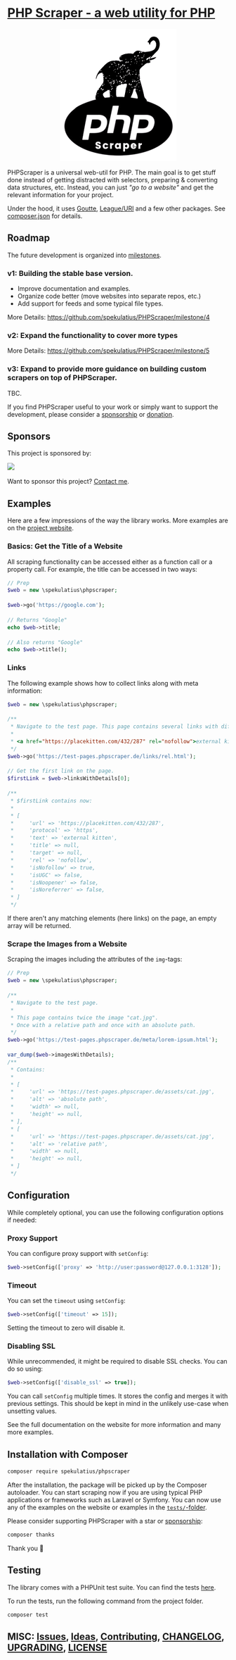 # [PHP Scraper - a web utility for PHP](https://github.com/spekulatius/PHPScraper)

<p align="center">
  <picture style="width: 100%;">
    <source srcset="websites/.vuepress/public/logo-dark.png" media="(prefers-color-scheme:dark)">
    <img src="websites/.vuepress/public/logo-light.png">
  </picture>
</p>

PHPScraper is a universal web-util for PHP. The main goal is to get stuff done instead of getting distracted with selectors, preparing & converting data structures, etc. Instead, you can just *"go to a website"* and get the relevant information for your project.

Under the hood, it uses [Goutte](https://github.com/FriendsOfPHP/Goutte), [League/URI](https://github.com/thephpleague/uri) and a few other packages. See [composer.json](https://github.com/spekulatius/PHPScraper/blob/master/composer.json) for details.


Roadmap
-------

The future development is organized into [milestones](https://github.com/spekulatius/PHPScraper/milestones).

### v1: Building the stable base version.

- Improve documentation and examples.
- Organize code better (move websites into separate repos, etc.)
- Add support for feeds and some typical file types.

More Details: https://github.com/spekulatius/PHPScraper/milestone/4

### v2: Expand the functionality to cover more types

More Details: https://github.com/spekulatius/PHPScraper/milestone/5

### v3: Expand to provide more guidance on building custom scrapers on top of PHPScraper.

TBC.

If you find PHPScraper useful to your work or simply want to support the development, please consider a [sponsorship](https://github.com/sponsors/spekulatius) or [donation](https://www.buymeacoffee.com/spekulatius).


Sponsors
--------

This project is sponsored by:

<a href="https://bringyourownideas.com" target="_blank" rel="noopener noreferrer"><img src="https://bringyourownideas.com/images/byoi-logo.jpg" height="100px"></a>

Want to sponsor this project? [Contact me](https://peterthaleikis.com/contact).


Examples
--------

Here are a few impressions of the way the library works. More examples are on the [project website](https://phpscraper.de/examples/scrape-website-title.html).

### Basics: Get the Title of a Website

All scraping functionality can be accessed either as a function call or a property call. For example, the title can be accessed in two ways:

```php
// Prep
$web = new \spekulatius\phpscraper;

$web->go('https://google.com');

// Returns "Google"
echo $web->title;

// Also returns "Google"
echo $web->title();
```

### Links

The following example shows how to collect links along with meta information:

```PHP
$web = new \spekulatius\phpscraper;

/**
 * Navigate to the test page. This page contains several links with different rel attributes. To save space only the first one:
 *
 * <a href="https://placekitten.com/432/287" rel="nofollow">external kitten</a>
 */
$web->go('https://test-pages.phpscraper.de/links/rel.html');

// Get the first link on the page.
$firstLink = $web->linksWithDetails[0];

/**
 * $firstLink contains now:
 *
 * [
 *     'url' => 'https://placekitten.com/432/287',
 *     'protocol' => 'https',
 *     'text' => 'external kitten',
 *     'title' => null,
 *     'target' => null,
 *     'rel' => 'nofollow',
 *     'isNofollow' => true,
 *     'isUGC' => false,
 *     'isNoopener' => false,
 *     'isNoreferrer' => false,
 * ]
 */
```

If there aren't any matching elements (here links) on the page, an empty array will be returned.

### Scrape the Images from a Website

Scraping the images including the attributes of the `img`-tags:

```php
// Prep
$web = new \spekulatius\phpscraper;

/**
 * Navigate to the test page.
 *
 * This page contains twice the image "cat.jpg".
 * Once with a relative path and once with an absolute path.
 */
$web->go('https://test-pages.phpscraper.de/meta/lorem-ipsum.html');

var_dump($web->imagesWithDetails);
/**
 * Contains:
 *
 * [
 *     'url' => 'https://test-pages.phpscraper.de/assets/cat.jpg',
 *     'alt' => 'absolute path',
 *     'width' => null,
 *     'height' => null,
 * ],
 * [
 *     'url' => 'https://test-pages.phpscraper.de/assets/cat.jpg',
 *     'alt' => 'relative path',
 *     'width' => null,
 *     'height' => null,
 * ]
 */
```


Configuration
-------------

While completely optional, you can use the following configuration options if needed:

### Proxy Support

You can configure proxy support with `setConfig`:

```php
$web->setConfig(['proxy' => 'http://user:password@127.0.0.1:3128']);
```

### Timeout

You can set the `timeout` using `setConfig`:

```php
$web->setConfig(['timeout' => 15]);
```

Setting the timeout to zero will disable it.

### Disabling SSL

While unrecommended, it might be required to disable SSL checks. You can do so using:

```php
$web->setConfig(['disable_ssl' => true]);
```

You can call `setConfig` multiple times. It stores the config and merges it with previous settings. This should be kept in mind in the unlikely use-case when unsetting values.

See the full documentation on the website for more information and many more examples.


Installation with Composer
--------------------------

```bash
composer require spekulatius/phpscraper
```

After the installation, the package will be picked up by the Composer autoloader. You can start scraping now if you are using typical PHP applications or frameworks such as Laravel or Symfony. You can now use any of the examples on the website or examples in the [`tests/`-folder](https://github.com/spekulatius/PHPScraper/tree/master/tests).

Please consider supporting PHPScraper with a star or [sponsorship](https://github.com/sponsors/spekulatius):

```bash
composer thanks
```

Thank you :muscle:


Testing
-------

The library comes with a PHPUnit test suite. You can find the tests [here](https://github.com/spekulatius/PHPScraper/tree/master/tests).

To run the tests, run the following command from the project folder.

```bash
composer test
```

## MISC: [Issues](https://github.com/spekulatius/PHPScraper/issues), [Ideas](https://github.com/spekulatius/PHPScraper/milestones), [Contributing](https://github.com/spekulatius/PHPScraper/blob/master/CONTRIBUTING.md), [CHANGELOG](https://github.com/spekulatius/PHPScraper/blob/master/CHANGELOG.md), [UPGRADING](https://github.com/spekulatius/PHPScraper/blob/master/UPGRADING.md), [LICENSE](https://github.com/spekulatius/PHPScraper/blob/master/LICENSE.md)
